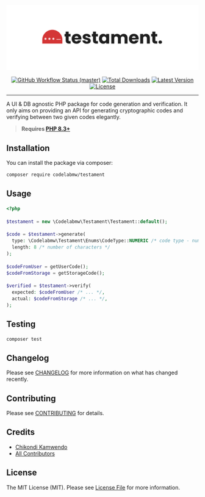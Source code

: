 <p align="center">
    <img src="art/testament-banner.png" alt="Testament">
    <p align="center">
        <a href="https://github.com/codelabmw/testament/actions"><img alt="GitHub Workflow Status (master)" src="https://github.com/codelabmw/testament/actions/workflows/tests.yml/badge.svg"></a>
        <a href="https://packagist.org/packages/codelabmw/testament"><img alt="Total Downloads" src="https://img.shields.io/packagist/dt/codelabmw/testament"></a>
        <a href="https://packagist.org/packages/codelabmw/testament"><img alt="Latest Version" src="https://img.shields.io/packagist/v/codelabmw/testament"></a>
        <a href="https://packagist.org/packages/codelabmw/testament"><img alt="License" src="https://img.shields.io/packagist/l/codelabmw/testament"></a>
    </p>
</p>

------
A UI & DB agnostic PHP package for code generation and verification. It only aims on providing an API for generating cryptographic codes and verifying between two given codes elegantly.

> **Requires [PHP 8.3+](https://php.net/releases/)**

## Installation

You can install the package via composer:

```bash
composer require codelabmw/testament
```

## Usage

```php
<?php

$testament = new \Codelabmw\Testament\Testament::default();

$code = $testament->generate(
  type: \Codelabmw\Testament\Enums\CodeType::NUMERIC /* code type - numeric | alpa | alphanumeric | password */,
  length: 8 /* number of characters */
);

$codeFromUser = getUserCode();
$codeFromStorage = getStorageCode();

$verified = $testament->verify(
  expected: $codeFromUser /* ... */,
  actual: $codeFromStorage /* ... */,
);
```

## Testing

```bash
composer test
```

## Changelog

Please see [CHANGELOG](CHANGELOG.md) for more information on what has changed recently.

## Contributing

Please see [CONTRIBUTING](CONTRIBUTING.md) for details.

## Credits

- [Chikondi Kamwendo](https://github.com/kondi3)
- [All Contributors](../../contributors)

## License

The MIT License (MIT). Please see [License File](LICENSE.md) for more information.
